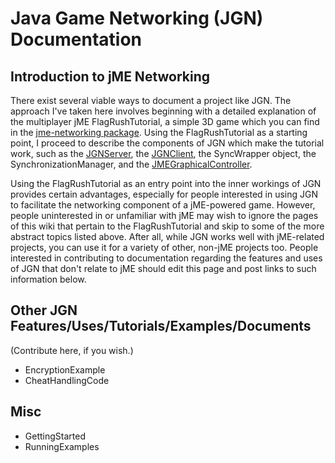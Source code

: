 # Java Game Networking (JGN) Documentation #

## Introduction to jME Networking ##

There exist several viable ways to document a project like JGN.  The approach I've taken here involves beginning with a detailed explanation of the multiplayer jME FlagRushTutorial, a simple 3D game which you can find in the [jme-networking package](#Downloads.md).  Using the FlagRushTutorial as a starting point, I proceed to describe the components of JGN which make the tutorial work, such as the [JGNServer](JGNServer.md), the [JGNClient](JGNClient.md), the SyncWrapper object, the SynchronizationManager, and the [JMEGraphicalController](JMEGraphicalController.md).

Using the FlagRushTutorial as an entry point into the inner workings of JGN provides certain advantages, especially for people interested in using JGN to facilitate the networking component of a jME-powered game.  However, people uninterested in or unfamiliar with jME may wish to ignore the pages of this wiki that pertain to the FlagRushTutorial and skip to some of the more abstract topics listed above.  After all, while JGN works well with jME-related projects, you can use it for a variety of other, non-jME projects too.  People interested in contributing to documentation regarding the features and uses of JGN that don't relate to jME should edit this page and post links to such information below.

## Other JGN Features/Uses/Tutorials/Examples/Documents ##

(Contribute here, if you wish.)

  * EncryptionExample
  * CheatHandlingCode

## Misc ##

  * GettingStarted
  * RunningExamples
